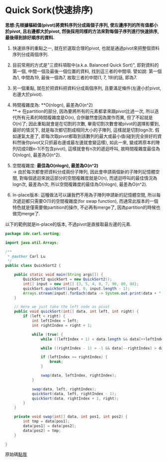 # Quick Sork\(快速排序\)

**思想:先根據樞紐值\(pivot\)將資料序列分成兩個子序列, 使左邊序列的所有值都小於pivot, 且右邊都大於pivot, 然後採用同樣的方法來對每個子序列進行快速排序, 最後得到排好順序的資料.**

1. 快速排序的重點之一, 就在於選取合理的pivot, 也就是通過pivot來把整個資料序列分成兩個序列.

2. 目前常用的方式是"三資料項取中\(a.k.a. Balanced Quick Sort\)", 即對資料的第一個, 中間一個及最後一個位置的資料, 找到這三者的中間項. 譬如說: 第一個為1, 中間為19, 最後一個為7, 故取三者的中間\(1, 7, 19\)的話, 即為7.

3. 另一個重點, 就在於把資料把資料分成兩個序列, 且要滿足條件\(左邊小於pivot, 右邊大於pivot\).

4. 時間複雜度為: **O\(nlogn\), 最差為O\(n^2\)                      
   **-&gt; 在partition的部分, 因為要將所有的元素都拿來跟pivot比過一次, 所以迭代所有元素的時間複雜度是O\(n\), 合併雖然會因為實作而異, 但了不起就是O\(n\)了; 因此重點就會是在切割的次數, 畢竟切割次數會被pivot的選擇影響到, 最好的情況下, 就是每次都切割成相同大小的子陣列, 這樣就是切割logn次. 假如運氣太差了, 即每次取pivot都取到該數列的最大或最小值\(碰到完全排好的資料然後你pivot又只抓最右邊或最左邊就會變這樣\), 如此一來, 變成將原本的陣列切成0跟n-1\(不包含pivot\), 這樣就會有n次的遞迴呼叫, 故時間複雜度最佳為O\(nlogn\), 最差為O\(n^2\).

5. 空間複雜度: **最佳為O\(nlogn\), 最差為O\(n^2\)**  
   -&gt; 由於每次都會把資料分成兩份子陣列, 因此會申請兩個新的子陣列記憶體空間, 對每個遞迴來說這部分的空間複雜度就是O\(n\), 而遞迴呼叫的最佳情況為logn次, 最差為n次, 所以空間複雜度的最佳為O\(nlogn\), 最差為O\(n^2\).

6. In-place版本: 這種做法可以讓我們不用為子陣列申請新的記憶體空間, 所以每次遞迴都只需要O\(1\)的空間複雜度\(for swap function\), 而通常此版本的一個特色就是僅需要做partition的操作, 不必再有merge了, 因為partition的時候也做完merge了.

以下的範例就是in-place的版本, 不過pivot是直接取最左邊的元素.

```java
package idv.carl.sorting;

import java.util.Arrays;

/**
 * @author Carl Lu
 */
public class QuickSort2 {

    public static void main(String args[]) {
        QuickSort2 quickSort = new QuickSort2();
        int[] input = new int[] {3, 5, 4, 8, 7, 90, 80, 88};
        quickSort.quickSort(input, 0, input.length - 1);
        Arrays.stream(input).forEach(data -> System.out.print(data + " "));
    }

    // Here we just take the left node as pivot
    public void quickSort(int[] data, int left, int right) {
        if (left < right) {
            int leftIndex = left;
            int rightIndex = right + 1;

            while (true) {
                while ((leftIndex + 1) < data.length && data[++leftIndex] < data[left]);

                while ((rightIndex - 1) > -1 && data[--rightIndex] > data[left]);

                if (leftIndex >= rightIndex) {
                    break;
                }

                swap(data, leftIndex, rightIndex);
            }

            swap(data, left, rightIndex);
            quickSort(data, left, rightIndex - 1);
            quickSort(data, rightIndex + 1, right);
        }
    }

    private void swap(int[] data, int pos1, int pos2) {
        int tmp = data[pos1];
        data[pos1] = data[pos2];
        data[pos2] = tmp;
    }

}
```

原始碼[點我](https://github.com/yotsuba1022/LeetCode/blob/master/src/main/java/idv/carl/sorting/QuickSort2.java)

